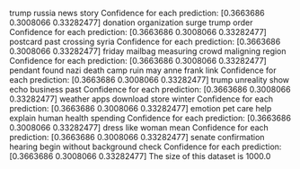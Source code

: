 trump russia news story
Confidence for each prediction: [0.3663686  0.3008066  0.33282477]
donation organization surge trump order
Confidence for each prediction: [0.3663686  0.3008066  0.33282477]
postcard past crossing syria
Confidence for each prediction: [0.3663686  0.3008066  0.33282477]
friday mailbag measuring crowd maligning region
Confidence for each prediction: [0.3663686  0.3008066  0.33282477]
pendant found nazi death camp ruin may anne frank link
Confidence for each prediction: [0.3663686  0.3008066  0.33282477]
trump unreality show echo business past
Confidence for each prediction: [0.3663686  0.3008066  0.33282477]
weather apps download store winter
Confidence for each prediction: [0.3663686  0.3008066  0.33282477]
emotion pet care help explain human health spending
Confidence for each prediction: [0.3663686  0.3008066  0.33282477]
dress like woman mean
Confidence for each prediction: [0.3663686  0.3008066  0.33282477]
senate confirmation hearing begin without background check
Confidence for each prediction: [0.3663686  0.3008066  0.33282477]
The size of this dataset is 1000.0
